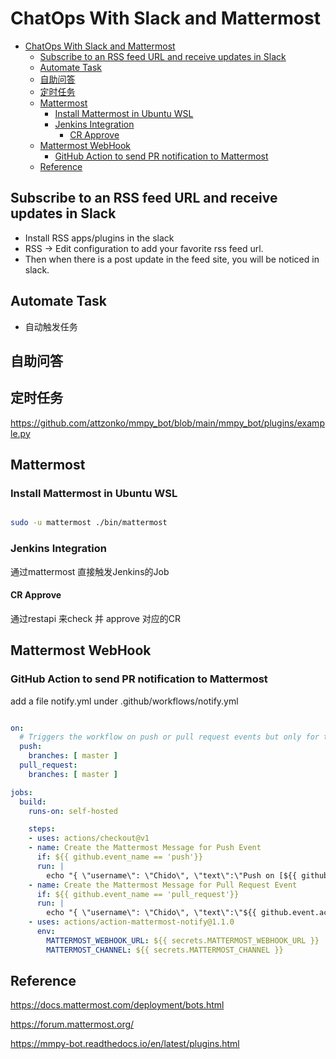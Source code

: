 # ChatOps With Slack and Mattermost

- [ChatOps With Slack and Mattermost](#chatops-with-slack-and-mattermost)
  - [Subscribe to an RSS feed URL and receive updates in Slack](#subscribe-to-an-rss-feed-url-and-receive-updates-in-slack)
  - [Automate Task](#automate-task)
  - [自助问答](#自助问答)
  - [定时任务](#定时任务)
  - [Mattermost](#mattermost)
    - [Install Mattermost in Ubuntu WSL](#install-mattermost-in-ubuntu-wsl)
    - [Jenkins Integration](#jenkins-integration)
      - [CR Approve](#cr-approve)
  - [Mattermost WebHook](#mattermost-webhook)
    - [GitHub Action to send PR notification to Mattermost](#github-action-to-send-pr-notification-to-mattermost)
  - [Reference](#reference)


## Subscribe to an RSS feed URL and receive updates in Slack

- Install RSS apps/plugins in the slack
- RSS -> Edit configuration to add your favorite rss feed url.
- Then when there is a post update in the feed site, you will be noticed in slack.

## Automate Task

- 自动触发任务

## 自助问答

## 定时任务

https://github.com/attzonko/mmpy_bot/blob/main/mmpy_bot/plugins/example.py




## Mattermost

### Install Mattermost in Ubuntu WSL



```sh

sudo -u mattermost ./bin/mattermost

```

### Jenkins Integration

通过mattermost 直接触发Jenkins的Job


#### CR Approve

通过restapi 来check 并 approve 对应的CR


## Mattermost WebHook


### GitHub Action to send PR notification to Mattermost

add a file notify.yml under .github/workflows/notify.yml

```yaml

on:
  # Triggers the workflow on push or pull request events but only for the master branch
  push:
    branches: [ master ]
  pull_request:
    branches: [ master ]

jobs:
  build:
    runs-on: self-hosted

    steps:
    - uses: actions/checkout@v1
    - name: Create the Mattermost Message for Push Event
      if: ${{ github.event_name == 'push'}}
      run: |
        echo "{ \"username\": \"Chido\", \"text\":\"Push on [${{ github.repository }}](${{ github.event.repository.clone_url }}) by ${{ github.actor }}.See [commit list](${{ github.event.compare }}) \"}" > mattermost.json
    - name: Create the Mattermost Message for Pull Request Event
      if: ${{ github.event_name == 'pull_request'}}
      run: |
        echo "{ \"username\": \"Chido\", \"text\":\"${{ github.event.action }} pull request [${{ github.repository }}](${{ github.event.repository.clone_url }}) by ${{ github.actor }}.See [commit list](${{ github.event.pull_request._links.html.href }})\n**Source** : ${{github.head_ref}}\n**Destination** : ${{github.base_ref}} \"}" > mattermost.json
    - uses: actions/action-mattermost-notify@1.1.0
      env:
        MATTERMOST_WEBHOOK_URL: ${{ secrets.MATTERMOST_WEBHOOK_URL }}
        MATTERMOST_CHANNEL: ${{ secrets.MATTERMOST_CHANNEL }}

```


## Reference

https://docs.mattermost.com/deployment/bots.html 

https://forum.mattermost.org/

https://mmpy-bot.readthedocs.io/en/latest/plugins.html